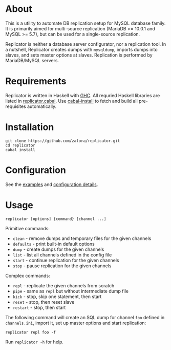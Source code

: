 About
=====
This is a utility to automate DB replication setup for
MySQL database family. It is primarily aimed for multi-source
replication (MariaDB >= 10.0.1 and MySQL >= 5.7),
but can be used for a single-source replication.

Replicator is neither a database server configurator,
nor a replication tool. In a nutshell, Replicator
creates dumps with `mysqldump`, imports dumps into
slaves, and sets master options at slaves. Replication
is performed by MariaDB/MySQL servers.

Requirements
============
Replicator is written in Haskell with [GHC](http://www.haskell.org/ghc/).
All requried Haskell libraries are listed in [replicator.cabal](replicator.cabal).
Use [cabal-install](http://www.haskell.org/haskellwiki/Cabal-Install)
to fetch and build all pre-requisites automatically.

Installation
============
    git clone https://github.com/zalora/replicator.git
    cd replicator
    cabal install

Configuration
=============
See the [examples](examples/) and [configuration details](CONFIGURATION.md).

Usage
=====

    replicator [options] {command} [channel ...]

Primitive commands:

  * `clean`    - remove dumps and temporary files for the given channels
  * `defaults` - print built-in default options
  * `dump`     - create dumps for the given channels
  * `list`     - list all channels defined in the config file
  * `start`    - continue replication for the given channels
  * `stop`     - pause replication for the given channels

Complex commands:

  * `repl`    - replicate the given channels from scratch
  * `pipe`    - same as `repl` but without intermediate dump file
  * `kick`    - stop, skip one statement, then start
  * `reset`   - stop, then reset slave
  * `restart` - stop, then start

The following command will create an SQL dump for channel `foo` defined in
`channels.ini`, import it, set up master options and start replication:

    replicator repl foo -f

Run `replicator -h` for help.

